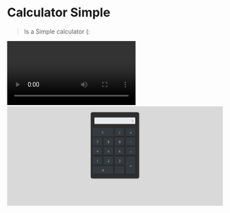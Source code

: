 # Calculator Simple
> Is a Simple calculator (:

![video](img/video-show-calc.mp4)
![image](img/screen.png)
